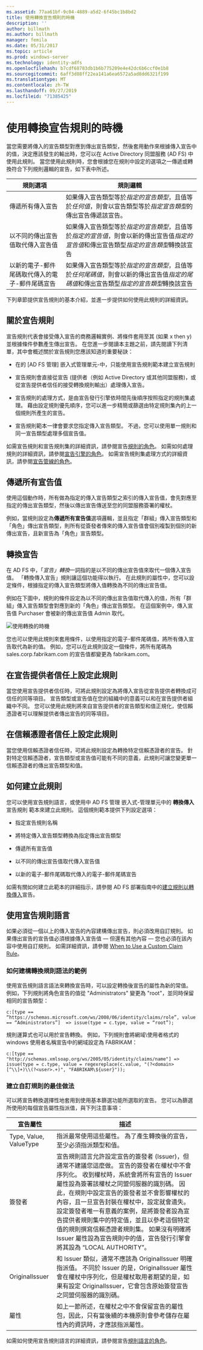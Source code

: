 ```yaml
---
ms.assetid: 77aa61bf-9c04-4889-a5d2-6f45bc1b8bd2
title: 使用轉換宣告規則的時機
description: ''
author: billmath
ms.author: billmath
manager: femila
ms.date: 05/31/2017
ms.topic: article
ms.prod: windows-server
ms.technology: identity-adfs
ms.openlocfilehash: b7cdf68783db1b6b775209e4e42dc6b6ccf0e1b8
ms.sourcegitcommit: 6aff3d88ff22ea141a6ea6572a5ad8dd6321f199
ms.translationtype: MT
ms.contentlocale: zh-TW
ms.lasthandoff: 09/27/2019
ms.locfileid: "71385425"
---
```

# <a name="when-to-use-a-transform-claim-rule"></a>使用轉換宣告規則的時機
當您需要將傳入的宣告類型對應到傳出宣告類型，然後套用動作來根據傳入宣告中的值，決定應該發生的輸出時，您可以在 Active Directory 同盟服務 \(AD FS\) 中使用此規則。 當您使用此規則時，您會根據您在規則中設定的選項之一傳遞或轉換符合下列規則邏輯的宣告，如下表中所述。  
  
|規則選項|規則邏輯|  
|---------------|--------------|  
|傳遞所有傳入宣告|如果傳入宣告類型等於*指定的宣告類型*，且值等於*任何值*，則會以宣告類型等於*指定宣告類型*的傳出宣告傳遞該宣告。|  
|以不同的傳出宣告值取代傳入宣告值|如果傳入宣告類型等於*指定的宣告類型*，且值等於*指定的宣告值*，則會以新的傳出宣告值*指定的宣告值*和傳出宣告類型*指定的宣告類型*轉換該宣告|  
|以新的電子\-郵件尾碼取代傳入的電子\-郵件尾碼宣告|如果傳入宣告類型等於*指定的宣告類型*，且值等於*任何尾碼值*，則會以新的傳出宣告值*指定的尾碼值*和傳出宣告類型*指定的宣告類型*轉換該宣告|  
  
下列章節提供宣告規則的基本介紹，並進一步提供如何使用此規則的詳細資訊。  
  
## <a name="about-claim-rules"></a>關於宣告規則  
宣告規則代表會接受傳入宣告的商務邏輯實例、將條件套用至其 \(如果 x then y\) 並根據條件參數產生傳出宣告。 在您進一步閱讀本主題之前，請先閱讀下列清單，其中會概述關於宣告規則您應該知道的重要秘訣：  
  
-   在的 [AD FS 管理] 嵌入式管理單元\-中，只能使用宣告規則範本建立宣告規則  
  
-   宣告規則會直接從宣告 \(提供者（例如 Active Directory 或其他同盟服務\)，或從宣告提供者信任的接受轉換規則輸出）處理傳入宣告。  
  
-   宣告規則的處理方式，是由宣告發行引擎依時間先後順序按照指定的規則集處理。 藉由設定規則優先順序，您可以進一步精簡或篩選由特定規則集內的上一個規則所產生的宣告。  
  
-   宣告規則範本一律會要求您指定傳入宣告類型。 不過，您可以使用單一規則和同一宣告類型處理多個宣告值。  
  
如需宣告規則和宣告規則集的詳細資訊，請參閱宣告[規則的角色](The-Role-of-Claim-Rules.md)。 如需如何處理規則的詳細資訊，請參閱[宣告引擎的角色](The-Role-of-the-Claims-Engine.md)。 如需宣告規則集處理方式的詳細資訊，請參閱[宣告管線的角色](The-Role-of-the-Claims-Pipeline.md)。  
  
## <a name="pass-through-all-claim-values"></a>傳遞所有宣告值  
使用這個動作時，所有做為指定的傳入宣告類型之索引的傳入宣告值，會先對應至指定的傳出宣告類型，然後以傳出宣告傳送至您的同盟服務簽署的權杖。  
  
例如，當規則設定為**傳遞所有宣告值**選項邏輯，並且指定「群組」傳入宣告類型和「角色」傳出宣告類型，則所有從簽發者傳來的傳入宣告值會個別複製到個別的新傳出宣告，且新宣告為「角色」宣告類型。  
  
## <a name="transforming-a-claim"></a>轉換宣告  
在 AD FS 中，「*宣告」轉換*一詞指的是以不同的傳出宣告值來取代一個傳入宣告值。 「轉換傳入宣告」規則讓這個功能得以執行。 在此規則的屬性中，您可以設定條件，根據指定的傳入宣告類型將傳入值轉換為不同的傳出宣告值。  
  
例如在下圖中，規則的條件設定為以不同的傳出宣告值取代傳入的值，所有「群組」傳入宣告類型會對應到新的「角色」傳出宣告類型。 在這個案例中，傳入宣告值 Purchaser 會被新的傳出宣告值 Admin 取代。  
  
![使用轉換的時機](media/adfs2_transform.gif)  
  
您也可以使用此規則來套用條件，以使用指定的電子\-郵件尾碼值，將所有傳入宣告取代為新的值。 例如，您可以在此規則設定一個條件，將所有尾碼為 sales.corp.fabrikam.com 的宣告值都變更為 fabrikam.com。  
  
## <a name="configuring-this-rule-on-a-claims-provider-trust"></a>在宣告提供者信任上設定此規則  
當您使用宣告提供者信任時，可將此規則設定為將傳入宣告從宣告提供者轉換成可信任的同等項目。 宣告類型或宣告值在您的組織中的意義可以和在宣告提供者組織中不同。 您可以使用此規則將來自宣告提供者的宣告類型和值正規化，使信賴憑證者可以理解提供者傳出宣告的同等項目。  
  
## <a name="configuring-this-rule-on-a-relying-party-trust"></a>在信賴憑證者信任上設定此規則  
當您使用信賴憑證者信任時，可將此規則設定為轉換特定信賴憑證者的宣告。 針對特定信賴憑證者，宣告類型或宣告值可能有不同的意義，此規則可讓您變更單一信賴憑證者的傳出宣告類型和值。  
  
## <a name="how-to-create-this-rule"></a>如何建立此規則  
您可以使用宣告規則語言，或使用中 AD FS 管理 嵌入式\-管理單元中的 **轉換傳入**宣告規則 範本來建立此規則。 這個規則範本提供下列設定選項：  
  
-   指定宣告規則名稱  
  
-   將特定傳入宣告類型轉換為指定傳出宣告類型  
  
-   傳遞所有宣告值  
  
-   以不同的傳出宣告值取代傳入宣告值  
  
-   以新的電子\-郵件尾碼取代傳入的電子\-郵件尾碼宣告  
  
如需有關如何建立此範本的詳細指示，請參閱 AD FS 部署指南中的[建立規則以轉換傳入](https://technet.microsoft.com/library/dd807068.aspx)宣告。  
  
## <a name="using-the-claim-rule-language"></a>使用宣告規則語言  
如果必須從一個以上的傳入宣告的內容建構傳出宣告，則必須改用自訂規則。 如果傳出宣告的宣告值必須根據傳入宣告值 — 但還有其他內容 — 您也必須在該內容中使用自訂規則。 如需詳細資訊，請參閱 [When to Use a Custom Claim Rule](When-to-Use-a-Custom-Claim-Rule.md)。  
  
### <a name="examples-of-how-to-construct-a-transform-rule-syntax"></a>如何建構轉換規則語法的範例  
使用宣告規則語言語法來轉換宣告時，可以設定轉換後宣告的屬性為新的常值。 例如，下列規則將角色宣告的值從 "Administrators" 變更為 "root"，並同時保留相同的宣告類型：  
  
```  
c:[type == “https://schemas.microsoft.com/ws/2008/06/identity/claims/role”, value == “Administrators”]  => issue(type = c.type, value = “root”);  
```  
  
規則運算式也可以用於宣告轉換。 例如，下列規則會將網域\\使用者格式的 windows 使用者名稱宣告中的網域設定為 FABRIKAM：  
  
```  
c:[type == "http://schemas.xmlsoap.org/ws/2005/05/identity/claims/name"] => issue(type = c.type, value = regexreplace(c.value, "(?<domain>[^\\]+)\\(?<user>.+)", "FABRIKAM\${user}"));  
```  
  
### <a name="best-practices-for-creating-custom-rules"></a>建立自訂規則的最佳做法  
可以將宣告轉換選擇性地套用到使用基本篩選功能所選取的宣告。 您可以為篩選所使用的每個宣告屬性指派值，與下列注意事項：  
  
|宣告屬性|描述|  
|------------------|---------------|  
|Type, Value, ValueType|指派最常使用這些屬性。 為了產生轉換後的宣告，至少必須指派類型和值。|  
|簽發者|宣告規則語言允許設定宣告的簽發者 (Issuer)，但通常不建議您這麼做。 宣告的簽發者在權杖中不會序列化。 收到權杖時，系統會將所有宣告的 Issuer 屬性設為簽署該權杖之同盟伺服器的識別碼。 因此，在規則中設定宣告的簽發者並不會影響權杖的內容，且一旦宣告封裝在權杖中，設定就會遺失。 設定簽發者唯一有意義的案例，是將簽發者設為宣告提供者規則集中的特定值，並且以參考這個特定值的規則撰寫信賴憑證者規則集。 如果沒有明確將 Issuer 屬性設為宣告規則中的值，宣告發行引擎會將其設為 “LOCAL AUTHORITY”。|  
|OriginalIssuer|和 Issuer 類似，通常不應該為 OriginalIssuer 明確指派值。 不同於 Issuer 的是，OriginalIssuer 屬性會在權杖中序列化，但是權杖取用者期望的是，如果有設定 OriginalIssuer，它會包含原始簽發宣告之同盟伺服器的識別碼。|  
|屬性|如上一節所述，在權杖之中不會保留宣告的屬性包，因此，只有當後續的本機原則會參考儲存在屬性內的資訊時，才應該指派屬性。|  
  
如需如何使用宣告規則語言的詳細資訊，請參閱宣告[規則語言的角色](The-Role-of-the-Claim-Rule-Language.md)。  
  


